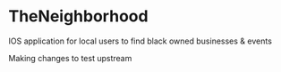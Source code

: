 # TheNeighborhood
IOS application for local users to find black owned businesses &amp; events

Making changes to test upstream

